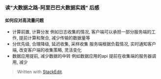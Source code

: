 
### 读"大数据之路-阿里巴巴大数据实践" 后感

#### 如何应对高流量问题
* 计算前置, 计算分发
例如日志收集的情况, 客户端可以承担一部分服务端的工作, 提前计算和聚合, 减少传输的数据量等
* 分优先级, 合理降级, 延迟收集, 采样收集
服务端根据负载情况, 实时通知客户端, 改变客户端的收集策略, 灵活变化
* 数据应用提前, 减少数据的中转
例如数据应用的api 提前在收集端的服务器调用, 减少

> Written with [StackEdit](https://stackedit.io/).
<!--stackedit_data:
eyJoaXN0b3J5IjpbLTExODExNzUwOTJdfQ==
-->
